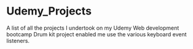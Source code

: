 # Udemy_Projects
A list of all the projects I undertook on my Udemy Web development bootcamp
Drum kit project enabled me use the various keyboard event listeners.
